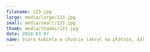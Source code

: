 ```yaml
---
filename: 123.jpg
large: media/large/123.jpg
small: media/small/123.jpg
thumb: media/thumbs/123.jpg
date: 2024.03.07
name: Stara kobieta w chuście (akryl na płótnie, a3)
---
```

